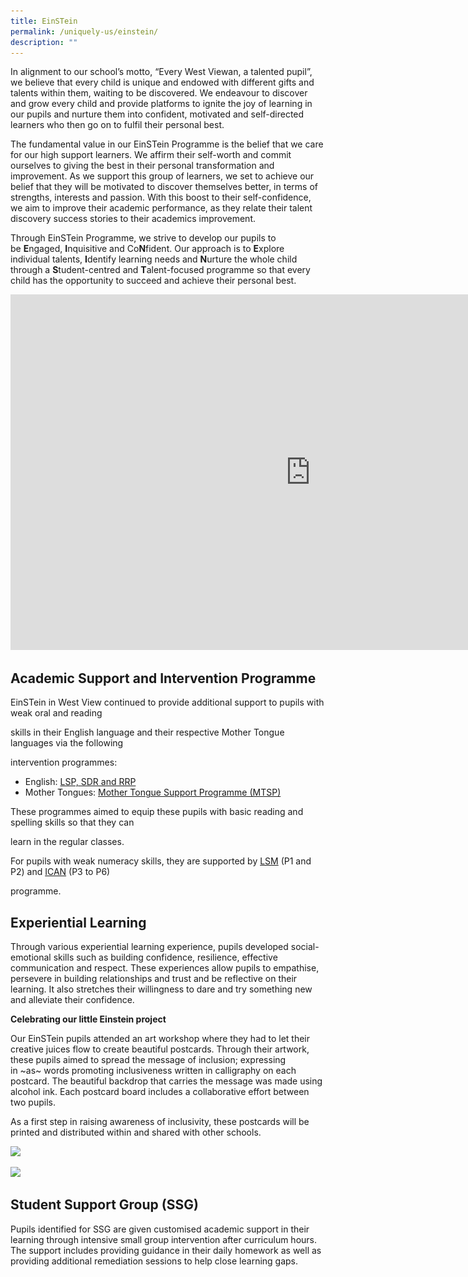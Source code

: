 ```yaml
---
title: EinSTein
permalink: /uniquely-us/einstein/
description: ""
---
```

In alignment to our school’s motto, “Every West Viewan, a talented pupil”, we believe that every child is unique and endowed with different gifts and talents within them, waiting to be discovered. We endeavour to discover and grow every child and provide platforms to ignite the joy of learning in our pupils and nurture them into confident, motivated and self-directed learners who then go on to fulfil their personal best.

  

The fundamental value in our EinSTein Programme is the belief that we care for our high support learners. We affirm their self-worth and commit ourselves to giving the best in their personal transformation and improvement. As we support this group of learners, we set to achieve our belief that they will be motivated to discover themselves better, in terms of strengths, interests and passion. With this boost to their self-confidence, we aim to improve their academic performance, as they relate their talent discovery success stories to their academics improvement.

  

Through EinSTein Programme, we strive to develop our pupils to be&nbsp;**E**ngaged,&nbsp;**I**nquisitive and Co**N**fident. Our approach is to&nbsp;**E**xplore individual talents,&nbsp;**I**dentify learning needs and&nbsp;**N**urture the whole child through a&nbsp;**S**tudent-centred and&nbsp;**T**alent-focused programme so that every child has the opportunity to succeed and achieve their personal best.

<iframe allowfullscreen="true" height="569" width="960" frameborder="0" src="https://docs.google.com/presentation/d/e/2PACX-1vSAh10ww4lv4F2u7sQ-kVPt_yedw0gkdt5RUO_CDCKsnXoJrVYJsKZYXICbz59zKXRA5hDIMDP1Xq4i/embed?start=false&amp;loop=false&amp;delayms=3000"></iframe>

Academic Support and Intervention Programme
-------------------------------------------

EinSTein in West View continued to provide additional support to pupils with weak oral and reading

skills in their English language and their respective Mother Tongue languages via the following

intervention programmes:

  

*   English: [LSP, SDR and RRP](/our-curriculum/english-language/enrichment-programmes-n-support)
*   Mother Tongues: [Mother Tongue Support Programme (MTSP)](/our-curriculum/mother-tongue-languages/enrichment-programmes-n-support)

These programmes aimed to equip these pupils with basic reading and spelling skills so that they can

learn in the regular classes.

For pupils with weak numeracy skills, they are supported by [LSM](/our-curriculum/mathematics/enrichment-programmes-n-support) (P1 and P2) and [ICAN](/our-curriculum/mathematics/enrichment-programmes-n-support) (P3 to P6)

programme.

Experiential Learning
---------------------

  
Through various experiential learning experience, pupils developed social-emotional skills such as building confidence, resilience, effective communication and respect. These experiences allow pupils to empathise, persevere in building relationships and trust and be reflective on their learning. It also stretches their willingness to dare and try something new and alleviate their confidence.  
  
**Celebrating our little Einstein project**  
  

Our EinSTein pupils attended an art workshop where they had to let their creative juices flow to create beautiful postcards. Through their artwork, these pupils aimed to spread the message of inclusion; expressing in ~as~ words promoting inclusiveness written in calligraphy on each postcard. The beautiful backdrop that carries the message was made using alcohol ink. Each postcard board includes a collaborative effort between two pupils.

As a first step in raising awareness of inclusivity, these postcards will be printed and distributed within and shared with other schools.

<img src="![](/images/EinSTein%201.jpeg)"  
style="width:70%">

<img src="![](/images/EinSTein%202.jpeg)"  
style="width:70%">

Student Support Group (SSG)
---------------------------

Pupils identified for SSG are given customised academic support in their learning through intensive small group intervention after curriculum hours. The support includes providing guidance in their daily homework as well as providing additional remediation sessions to help close learning gaps.
